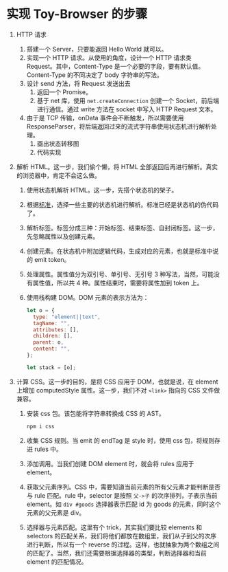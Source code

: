 # 实现 Toy-Browser 的步骤

1. HTTP 请求
   1. 搭建一个 Server，只要能返回 Hello World 就可以。
   2. 实现一个 HTTP 请求。从使用的角度，设计一个 HTTP 请求类 Request。其中，Content-Type 是一个必要的字段，要有默认值。 Content-Type 的不同决定了 body 字符串的写法。
   3. 设计 send 方法，将 Request 发送出去
      1. 返回一个 Promise。
      2. 基于 net 库，使用 `net.createConnection` 创建一个 Socket，前后端进行通信。通过 write 方法在 socket 中写入 HTTP Request 文本。
   4. 由于是 TCP 传输，onData 事件会不断触发，所以需要使用 ResponseParser，将后端返回过来的流式字符串使用状态机进行解析处理。
      1. 画出状态转移图
      2. 代码实现
2. 解析 HTML。这一步，我们偷个懒，将 HTML 全部返回后再进行解析。真实的浏览器中，肯定不会这么做。

   1. 使用状态机解析 HTML。这一步，先搭个状态机的架子。
   2. 根据[标准](https://html.spec.whatwg.org/multipage/parsing.html#tokenization)，选择一些主要的状态机进行解析。标准已经是状态机的伪代码了。
   3. 解析标签。标签分成三种：开始标签、结束标签、自封闭标签。这一步，先忽略属性以及创建元素。
   4. 创建元素。在状态机中附加逻辑代码，生成对应的元素，也就是标准中说的 emit token。
   5. 处理属性。属性值分为双引号、单引号、无引号 3 种写法，当然，可能没有属性值，所以共 4 种。属性结束时，需要将属性加到 token 上。
   6. 使用栈构建 DOM。DOM 元素的表示方法为：

      ```javascript
      let o = {
        type: "element||text",
        tagName: "",
        attributes: [],
        children: [],
        parent: o,
        content: "",
      };

      let stack = [o];
      ```

3. 计算 CSS。这一步的目的，是将 CSS 应用于 DOM，也就是说，在 element 上增加 computedStyle 属性。这一步，我们不对 `<link>` 指向的 CSS 文件做兼容。

   1. 安装 css 包。该包能将字符串转换成 CSS 的 AST。

      ```bash
      npm i css
      ```

   2. 收集 CSS 规则。当 emit 的 endTag 是 style 时，使用 css 包，将规则存进 rules 中。
   3. 添加调用。当我们创建 DOM element 时，就会将 rules 应用于 element。
   4. 获取父元素序列。CSS 中，需要知道当前元素的所有父元素才能判断是否与 rule 匹配。rule 中，selector 是按照 `父->子` 的次序排列，子表示当前 element。如 `div #goods` 选择器表示匹配 id 为 goods 的元素，同时这个元素的父元素是 div。
   5. 选择器与元素匹配。这里有个 trick，其实我们要比较 elements 和 selectors 的匹配关系，我们将他们都放在数组里，我们从子到父的次序进行判断，所以有一个 reverse 的过程。这样，也就抽象为两个数组之间的匹配了。当然，我们还需要根据选择器的类型，判断选择器和当前 element 的匹配情况。
